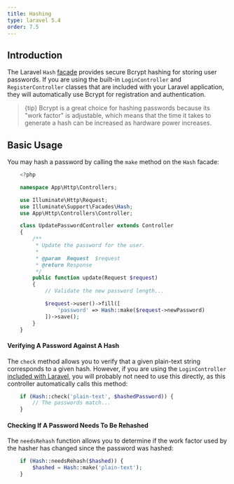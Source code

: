 ```yaml
---
title: Hashing
type: laravel 5.4
order: 7.5
---
```


## Introduction

The Laravel `Hash` [facade](/mk/laravel/facades.html) provides secure Bcrypt hashing for storing user passwords. If you are using the built-in `LoginController` and `RegisterController` classes that are included with your Laravel application, they will automatically use Bcrypt for registration and authentication.

> {tip} Bcrypt is a great choice for hashing passwords because its "work factor" is adjustable, which means that the time it takes to generate a hash can be increased as hardware power increases.

<a name="basic-usage"></a>
## Basic Usage

You may hash a password by calling the `make` method on the `Hash` facade:
```php
    <?php

    namespace App\Http\Controllers;

    use Illuminate\Http\Request;
    use Illuminate\Support\Facades\Hash;
    use App\Http\Controllers\Controller;

    class UpdatePasswordController extends Controller
    {
        /**
         * Update the password for the user.
         *
         * @param  Request  $request
         * @return Response
         */
        public function update(Request $request)
        {
            // Validate the new password length...

            $request->user()->fill([
                'password' => Hash::make($request->newPassword)
            ])->save();
        }
    }
```
#### Verifying A Password Against A Hash

The `check` method allows you to verify that a given plain-text string corresponds to a given hash. However, if you are using the `LoginController` [included with Laravel](/mk/laravel/authentication.html), you will probably not need to use this directly, as this controller automatically calls this method:
```php
    if (Hash::check('plain-text', $hashedPassword)) {
        // The passwords match...
    }
```
#### Checking If A Password Needs To Be Rehashed

The `needsRehash` function allows you to determine if the work factor used by the hasher has changed since the password was hashed:
```php
    if (Hash::needsRehash($hashed)) {
        $hashed = Hash::make('plain-text');
    }
```
